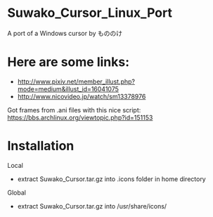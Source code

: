 # Suwako_Cursor_Linux_Port

A port of a Windows cursor by もののけ

# Here are some links:
- http://www.pixiv.net/member_illust.php?mode=medium&illust_id=16041075
- http://www.nicovideo.jp/watch/sm13378976

Got frames from .ani files with this nice script: https://bbs.archlinux.org/viewtopic.php?id=151153

# Installation

Local
- extract Suwako_Cursor.tar.gz into .icons folder in home directory

Global
- extract Suwako_Cursor.tar.gz into /usr/share/icons/
